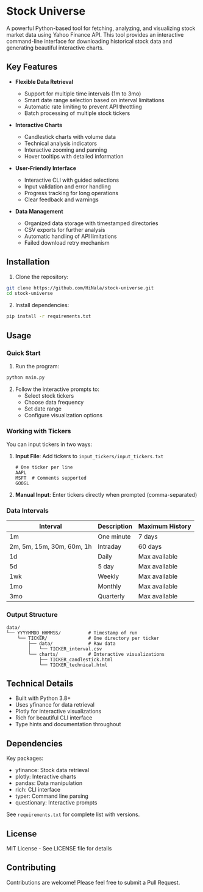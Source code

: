 # Stock Universe

A powerful Python-based tool for fetching, analyzing, and visualizing stock market data using Yahoo Finance API. This tool provides an interactive command-line interface for downloading historical stock data and generating beautiful interactive charts.

## Key Features

- **Flexible Data Retrieval**
  - Support for multiple time intervals (1m to 3mo)
  - Smart date range selection based on interval limitations
  - Automatic rate limiting to prevent API throttling
  - Batch processing of multiple stock tickers

- **Interactive Charts**
  - Candlestick charts with volume data
  - Technical analysis indicators
  - Interactive zooming and panning
  - Hover tooltips with detailed information

- **User-Friendly Interface**
  - Interactive CLI with guided selections
  - Input validation and error handling
  - Progress tracking for long operations
  - Clear feedback and warnings

- **Data Management**
  - Organized data storage with timestamped directories
  - CSV exports for further analysis
  - Automatic handling of API limitations
  - Failed download retry mechanism

## Installation

1. Clone the repository:
```bash
git clone https://github.com/HiNala/stock-universe.git
cd stock-universe
```

2. Install dependencies:
```bash
pip install -r requirements.txt
```

## Usage

### Quick Start

1. Run the program:
```bash
python main.py
```

2. Follow the interactive prompts to:
   - Select stock tickers
   - Choose data frequency
   - Set date range
   - Configure visualization options

### Working with Tickers

You can input tickers in two ways:
1. **Input File**: Add tickers to `input_tickers/input_tickers.txt`
   ```
   # One ticker per line
   AAPL
   MSFT  # Comments supported
   GOOGL
   ```
2. **Manual Input**: Enter tickers directly when prompted (comma-separated)

### Data Intervals

| Interval | Description | Maximum History |
|----------|-------------|-----------------|
| 1m | One minute | 7 days |
| 2m, 5m, 15m, 30m, 60m, 1h | Intraday | 60 days |
| 1d | Daily | Max available |
| 5d | 5 day | Max available |
| 1wk | Weekly | Max available |
| 1mo | Monthly | Max available |
| 3mo | Quarterly | Max available |

### Output Structure

```
data/
└── YYYYMMDD_HHMMSS/          # Timestamp of run
    └── TICKER/               # One directory per ticker
        ├── data/             # Raw data
        │   └── TICKER_interval.csv
        └── charts/           # Interactive visualizations
            ├── TICKER_candlestick.html
            └── TICKER_technical.html
```

## Technical Details

- Built with Python 3.8+
- Uses yfinance for data retrieval
- Plotly for interactive visualizations
- Rich for beautiful CLI interface
- Type hints and documentation throughout

## Dependencies

Key packages:
- yfinance: Stock data retrieval
- plotly: Interactive charts
- pandas: Data manipulation
- rich: CLI interface
- typer: Command line parsing
- questionary: Interactive prompts

See `requirements.txt` for complete list with versions.

## License

MIT License - See LICENSE file for details

## Contributing

Contributions are welcome! Please feel free to submit a Pull Request. 